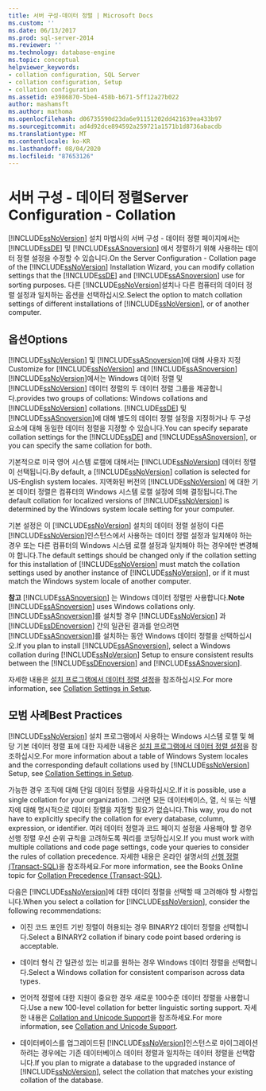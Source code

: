 ```yaml
---
title: 서버 구성-데이터 정렬 | Microsoft Docs
ms.custom: ''
ms.date: 06/13/2017
ms.prod: sql-server-2014
ms.reviewer: ''
ms.technology: database-engine
ms.topic: conceptual
helpviewer_keywords:
- collation configuration, SQL Server
- collation configuration, Setup
- collation configuration
ms.assetid: e3986870-5be4-458b-b671-5ff12a27b022
author: mashamsft
ms.author: mathoma
ms.openlocfilehash: d06735590d23da6e91151202dd421639ea433b97
ms.sourcegitcommit: ad4d92dce894592a259721a1571b1d8736abacdb
ms.translationtype: MT
ms.contentlocale: ko-KR
ms.lasthandoff: 08/04/2020
ms.locfileid: "87653126"
---
```

# <a name="server-configuration---collation"></a><span data-ttu-id="75de6-102">서버 구성 - 데이터 정렬</span><span class="sxs-lookup"><span data-stu-id="75de6-102">Server Configuration - Collation</span></span>
  <span data-ttu-id="75de6-103">[!INCLUDE[ssNoVersion](../../includes/ssnoversion-md.md)] 설치 마법사의 서버 구성 - 데이터 정렬 페이지에서는 [!INCLUDE[ssDE](../../includes/ssde-md.md)] 및 [!INCLUDE[ssASnoversion](../../includes/ssasnoversion-md.md)] 에서 정렬하기 위해 사용하는 데이터 정렬 설정을 수정할 수 있습니다.</span><span class="sxs-lookup"><span data-stu-id="75de6-103">On the Server Configuration - Collation page of the [!INCLUDE[ssNoVersion](../../includes/ssnoversion-md.md)] Installation Wizard, you can modify collation settings that the [!INCLUDE[ssDE](../../includes/ssde-md.md)] and [!INCLUDE[ssASnoversion](../../includes/ssasnoversion-md.md)] use for sorting purposes.</span></span> <span data-ttu-id="75de6-104">다른 [!INCLUDE[ssNoVersion](../../includes/ssnoversion-md.md)]설치나 다른 컴퓨터의 데이터 정렬 설정과 일치하는 옵션을 선택하십시오.</span><span class="sxs-lookup"><span data-stu-id="75de6-104">Select the option to match collation settings of different installations of [!INCLUDE[ssNoVersion](../../includes/ssnoversion-md.md)], or of another computer.</span></span>  
  
## <a name="options"></a><span data-ttu-id="75de6-105">옵션</span><span class="sxs-lookup"><span data-stu-id="75de6-105">Options</span></span>  
 <span data-ttu-id="75de6-106">[!INCLUDE[ssNoVersion](../../includes/ssnoversion-md.md)] 및 [!INCLUDE[ssASnoversion](../../includes/ssasnoversion-md.md)]에 대해 사용자 지정</span><span class="sxs-lookup"><span data-stu-id="75de6-106">Customize for [!INCLUDE[ssNoVersion](../../includes/ssnoversion-md.md)] and [!INCLUDE[ssASnoversion](../../includes/ssasnoversion-md.md)]</span></span>  
 [!INCLUDE[ssNoVersion](../../includes/ssnoversion-md.md)]<span data-ttu-id="75de6-107">에서는 Windows 데이터 정렬 및 [!INCLUDE[ssNoVersion](../../includes/ssnoversion-md.md)] 데이터 정렬의 두 데이터 정렬 그룹을 제공합니다.</span><span class="sxs-lookup"><span data-stu-id="75de6-107">provides two groups of collations: Windows collations and [!INCLUDE[ssNoVersion](../../includes/ssnoversion-md.md)] collations.</span></span> <span data-ttu-id="75de6-108">[!INCLUDE[ssDE](../../includes/ssde-md.md)] 및 [!INCLUDE[ssASnoversion](../../includes/ssasnoversion-md.md)]에 대해 별도의 데이터 정렬 설정을 지정하거나 두 구성 요소에 대해 동일한 데이터 정렬을 지정할 수 있습니다.</span><span class="sxs-lookup"><span data-stu-id="75de6-108">You can specify separate collation settings for the [!INCLUDE[ssDE](../../includes/ssde-md.md)] and [!INCLUDE[ssASnoversion](../../includes/ssasnoversion-md.md)], or you can specify the same collation for both.</span></span>  
  
 <span data-ttu-id="75de6-109">기본적으로 미국 영어 시스템 로캘에 대해서는 [!INCLUDE[ssNoVersion](../../includes/ssnoversion-md.md)] 데이터 정렬이 선택됩니다.</span><span class="sxs-lookup"><span data-stu-id="75de6-109">By default, a [!INCLUDE[ssNoVersion](../../includes/ssnoversion-md.md)] collation is selected for US-English system locales.</span></span> <span data-ttu-id="75de6-110">지역화된 버전의 [!INCLUDE[ssNoVersion](../../includes/ssnoversion-md.md)] 에 대한 기본 데이터 정렬은 컴퓨터의 Windows 시스템 로캘 설정에 의해 결정됩니다.</span><span class="sxs-lookup"><span data-stu-id="75de6-110">The default collation for localized versions of [!INCLUDE[ssNoVersion](../../includes/ssnoversion-md.md)] is determined by the Windows system locale setting for your computer.</span></span>  
  
 <span data-ttu-id="75de6-111">기본 설정은 이 [!INCLUDE[ssNoVersion](../../includes/ssnoversion-md.md)] 설치의 데이터 정렬 설정이 다른 [!INCLUDE[ssNoVersion](../../includes/ssnoversion-md.md)]인스턴스에서 사용하는 데이터 정렬 설정과 일치해야 하는 경우 또는 다른 컴퓨터의 Windows 시스템 로캘 설정과 일치해야 하는 경우에만 변경해야 합니다.</span><span class="sxs-lookup"><span data-stu-id="75de6-111">The default settings should be changed only if the collation setting for this installation of [!INCLUDE[ssNoVersion](../../includes/ssnoversion-md.md)] must match the collation settings used by another instance of [!INCLUDE[ssNoVersion](../../includes/ssnoversion-md.md)], or if it must match the Windows system locale of another computer.</span></span>  
  
 <span data-ttu-id="75de6-112">**참고** [!INCLUDE[ssASnoversion](../../includes/ssasnoversion-md.md)] 는 Windows 데이터 정렬만 사용합니다.</span><span class="sxs-lookup"><span data-stu-id="75de6-112">**Note** [!INCLUDE[ssASnoversion](../../includes/ssasnoversion-md.md)] uses Windows collations only.</span></span> <span data-ttu-id="75de6-113">[!INCLUDE[ssASnoversion](../../includes/ssasnoversion-md.md)]를 설치할 경우 [!INCLUDE[ssNoVersion](../../includes/ssnoversion-md.md)] 과 [!INCLUDE[ssDEnoversion](../../includes/ssdenoversion-md.md)] 간의 일관된 결과를 얻으려면 [!INCLUDE[ssASnoversion](../../includes/ssasnoversion-md.md)]를 설치하는 동안 Windows 데이터 정렬을 선택하십시오.</span><span class="sxs-lookup"><span data-stu-id="75de6-113">If you plan to install [!INCLUDE[ssASnoversion](../../includes/ssasnoversion-md.md)], select a Windows collation during [!INCLUDE[ssNoVersion](../../includes/ssnoversion-md.md)] Setup to ensure consistent results between the [!INCLUDE[ssDEnoversion](../../includes/ssdenoversion-md.md)] and [!INCLUDE[ssASnoversion](../../includes/ssasnoversion-md.md)].</span></span>  
  
 <span data-ttu-id="75de6-114">자세한 내용은 [설치 프로그램에서 데이터 정렬 설정](https://go.microsoft.com/fwlink/?LinkId=190977)을 참조하십시오.</span><span class="sxs-lookup"><span data-stu-id="75de6-114">For more information, see [Collation Settings in Setup](https://go.microsoft.com/fwlink/?LinkId=190977).</span></span>  
  
## <a name="best-practices"></a><span data-ttu-id="75de6-115">모범 사례</span><span class="sxs-lookup"><span data-stu-id="75de6-115">Best Practices</span></span>  
 <span data-ttu-id="75de6-116">[!INCLUDE[ssNoVersion](../../includes/ssnoversion-md.md)] 설치 프로그램에서 사용하는 Windows 시스템 로캘 및 해당 기본 데이터 정렬 표에 대한 자세한 내용은 [설치 프로그램에서 데이터 정렬 설정](https://go.microsoft.com/fwlink/?LinkId=190977)을 참조하십시오.</span><span class="sxs-lookup"><span data-stu-id="75de6-116">For more information about a table of Windows System locales and the corresponding default collations used by [!INCLUDE[ssNoVersion](../../includes/ssnoversion-md.md)] Setup, see [Collation Settings in Setup](https://go.microsoft.com/fwlink/?LinkId=190977).</span></span>  
  
 <span data-ttu-id="75de6-117">가능한 경우 조직에 대해 단일 데이터 정렬을 사용하십시오.</span><span class="sxs-lookup"><span data-stu-id="75de6-117">If it is possible, use a single collation for your organization.</span></span> <span data-ttu-id="75de6-118">그러면 모든 데이터베이스, 열, 식 또는 식별자에 대해 명시적으로 데이터 정렬을 지정할 필요가 없습니다.</span><span class="sxs-lookup"><span data-stu-id="75de6-118">This way, you do not have to explicitly specify the collation for every database, column, expression, or identifier.</span></span> <span data-ttu-id="75de6-119">여러 데이터 정렬과 코드 페이지 설정을 사용해야 할 경우 선행 정렬 우선 순위 규칙을 고려하도록 쿼리를 코딩하십시오.</span><span class="sxs-lookup"><span data-stu-id="75de6-119">If you must work with multiple collations and code page settings, code your queries to consider the rules of collation precedence.</span></span> <span data-ttu-id="75de6-120">자세한 내용은 온라인 설명서의 [선행 정렬&#40;Transact-SQL&#41;](/sql/t-sql/statements/collation-precedence-transact-sql)을 참조하세요.</span><span class="sxs-lookup"><span data-stu-id="75de6-120">For more information, see the Books Online topic for [Collation Precedence &#40;Transact-SQL&#41;](/sql/t-sql/statements/collation-precedence-transact-sql).</span></span>  
  
 <span data-ttu-id="75de6-121">다음은 [!INCLUDE[ssNoVersion](../../includes/ssnoversion-md.md)]에 대한 데이터 정렬을 선택할 때 고려해야 할 사항입니다.</span><span class="sxs-lookup"><span data-stu-id="75de6-121">When you select a collation for [!INCLUDE[ssNoVersion](../../includes/ssnoversion-md.md)], consider the following recommendations:</span></span>  
  
-   <span data-ttu-id="75de6-122">이진 코드 포인트 기반 정렬이 허용되는 경우 BINARY2 데이터 정렬을 선택합니다.</span><span class="sxs-lookup"><span data-stu-id="75de6-122">Select a BINARY2 collation if binary code point based ordering is acceptable.</span></span>  
  
-   <span data-ttu-id="75de6-123">데이터 형식 간 일관성 있는 비교를 원하는 경우 Windows 데이터 정렬을 선택합니다.</span><span class="sxs-lookup"><span data-stu-id="75de6-123">Select a Windows collation for consistent comparison across data types.</span></span>  
  
-   <span data-ttu-id="75de6-124">언어적 정렬에 대한 지원이 중요한 경우 새로운 100수준 데이터 정렬을 사용합니다.</span><span class="sxs-lookup"><span data-stu-id="75de6-124">Use a new 100-level collation for better linguistic sorting support.</span></span> <span data-ttu-id="75de6-125">자세한 내용은 [Collation and Unicode Support](../../relational-databases/collations/collation-and-unicode-support.md)을 참조하세요.</span><span class="sxs-lookup"><span data-stu-id="75de6-125">For more information, see [Collation and Unicode Support](../../relational-databases/collations/collation-and-unicode-support.md).</span></span>  
  
-   <span data-ttu-id="75de6-126">데이터베이스를 업그레이드된 [!INCLUDE[ssNoVersion](../../includes/ssnoversion-md.md)]인스턴스로 마이그레이션하려는 경우에는 기존 데이터베이스 데이터 정렬과 일치하는 데이터 정렬을 선택합니다.</span><span class="sxs-lookup"><span data-stu-id="75de6-126">If you plan to migrate a database to the upgraded instance of [!INCLUDE[ssNoVersion](../../includes/ssnoversion-md.md)], select the collation that matches your existing collation of the database.</span></span>  
  
  
